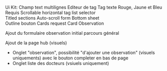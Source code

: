 Ui Kit:
  Champ text multilignes
	Editeur de tag
  Tag texte	Rouge, Jaune et Bleu
  Requis
  Scrollable horizontal tag list selector	
  Titled sections
  Auto-scroll form
  Bottom sheet	
  Outline bouton
  Cards request
  Card Observation

Ajout du formulaire observation initial parcours général

Ajout de la page hub (visuels)
  - Onglet "observation", possibilité "d'ajouter une observation" (visuels uniquements) avec le bouton completer en bas de page
  - Onglet liste des docteurs (vsiuels uniquement)
